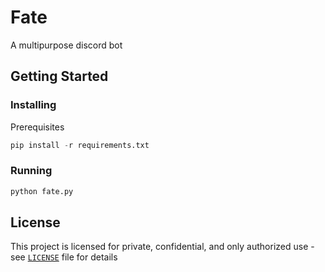 # Fate
A multipurpose discord bot
## Getting Started
### Installing
Prerequisites
```py
pip install -r requirements.txt
```
### Running
```py
python fate.py
```
## License
This project is licensed for private, confidential, and only authorized use - see [`LICENSE`](https://github.com/FrequencyX4/Fate/blob/master/LICENSE) file for details
